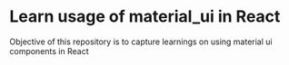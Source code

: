 # Learn usage of material_ui in React
Objective of this repository is to capture learnings on using material ui components in React
